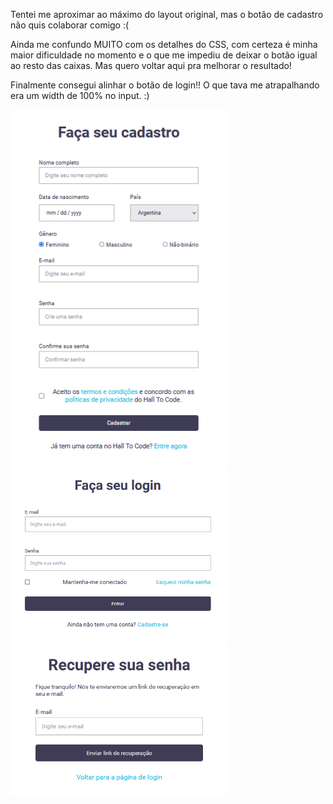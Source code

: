 
<html>
  <head>
    <link href="readme_style.css" rel="stylesheet">
  </head>
  <body>
    <p>Tentei me aproximar ao máximo do layout original, mas o botão de cadastro não quis colaborar comigo :(</p>
    <p>Ainda me confundo MUITO com os detalhes do CSS, com certeza é minha maior dificuldade no momento e o que me impediu de deixar o botão igual ao resto das       caixas. Mas quero voltar aqui pra melhorar o resultado!</p>
    <p>Finalmente consegui alinhar o botão de login!! O que tava me atrapalhando era um width de 100% no input. :)</p>
    <img style="width: 350px" src="tela-cadastro.png">
    <img style="width: 350px" src="tela-login.png">
    <img style="width: 350px" src="tela-recup-de-senha.png">
  </body>
</html>

<!-- paula helena costa -->
